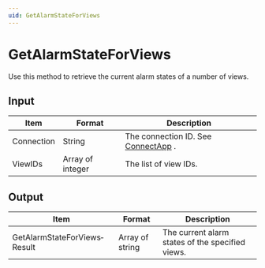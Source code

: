 ```yaml
---
uid: GetAlarmStateForViews
---
```


# GetAlarmStateForViews

Use this method to retrieve the current alarm states of a number of views.

## Input

| Item       | Format           | Description                                          |
|------------|------------------|------------------------------------------------------|
| Connection | String           | The connection ID. See [ConnectApp](xref:ConnectApp) . |
| ViewIDs    | Array of integer | The list of view IDs.                                |

## Output

| Item                         | Format          | Description                                      |
|------------------------------|-----------------|--------------------------------------------------|
| GetAlarmStateForViews­Result | Array of string | The current alarm states of the specified views. |

